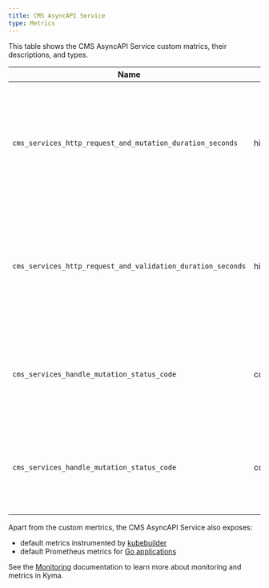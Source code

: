 ```yaml
---
title: CMS AsyncAPI Service
type: Metrics
---
```


This table shows the CMS AsyncAPI Service custom matrics, their descriptions, and types.

| Name | Type | Description |
|------|-------------|------|
| `cms_services_http_request_and_mutation_duration_seconds` | histogram | Specifies a number of assets that the service received for processing and mutated within a given time series. |
| `cms_services_http_request_and_validation_duration_seconds` | histogram | Specifies a number of assets that the service received for processing and validated within a given time series. |
| `cms_services_handle_mutation_status_code` | counter | Specifies a number of different HTTP response status codes in a given time series. |
| `cms_services_handle_mutation_status_code` | counter | Specifies a number of different HTTP response status codes in a given time series. |

Apart from the custom mertrics, the CMS AsyncAPI Service also exposes:

- default metrics instrumented by [kubebuilder](https://book.kubebuilder.io/)
- default Prometheus metrics for [Go applications](https://prometheus.io/docs/guides/go-application/#how-go-exposition-works)

See the [Monitoring](/components/monitoring) documentation to learn more about monitoring and metrics in Kyma.
